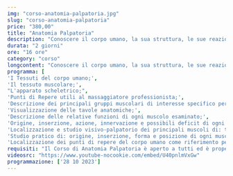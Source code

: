 ```yaml
---
img: "corso-anatomia-palpatoria.jpg"
slug: "corso-anatomia-palpatoria"
price: "380,00"
title: "Anatomia Palpatoria"
description: "Conoscere il corpo umano, la sua struttura, le sue reazioni, i suoi bisogni, è fondamentale per ogni massaggiatore. Ogni gesto, ogni manovra deve essere guidata dalla consapevolezza di ciò che si sta facendo e di ciò che si vuole ottenere. La conoscenza dell’anatomia e della fisiologia umana è anche una garanzia di serietà e professionalità dell’operatore nei confronti della persona che si prende cura. Per sapere cosa fare o non fare in diverse situazioni è necessario avere una conoscenza approfondita della fisiologia del corpo umano. Questa conoscenza la puoi acquisire con il Corso di Anatomia Palpatoria di Tao - Scuola Nazionale di Massaggio, dove potrai imparare nozioni teoriche complesse in modo semplice, grazie al nostro metodo che ti farà vivere un’esperienza visiva e viva sul corpo umano, permettendoti di capire in modo chiaro ed esaustivo la struttura e la posizione di ogni distretto corporeo analizzato."
durata: "2 giorni"
ore: "16 ore"
category: "corso"
longcontent: "Conoscere il corpo umano, la sua struttura, le sue reazioni, i suoi bisogni, &eacute; fondamentale per ogni massaggiatore. Ogni gesto, ogni manovra deve essere guidata dalla consapevolezza di ciò che si sta facendo e di ciò che si vuole ottenere. La conoscenza dell&apos;anatomia e della fisiologia umana è anche una garanzia di serietà e professionalità dell&apos;operatore nei confronti della persona che si prende cura. Per sapere cosa fare o non fare in diverse situazioni &eacute; necessario avere una conoscenza approfondita della fisiologia del corpo umano. Questa conoscenza la puoi acquisire con il Corso di Anatomia Palpatoria di Tao - Scuola Nazionale di Massaggio, dove potrai imparare nozioni teoriche complesse in modo semplice, grazie al nostro metodo che ti farà vivere un’esperienza visiva e &quot;viva&quot; sul corpo umano, permettendoti di capire in modo chiaro ed esaustivo la struttura e la posizione di ogni distretto corporeo analizzato."
programma: [
'I Tessuti del corpo umano;',
'Il tessuto muscolare;',
"L'apparato scheletrico;",
'Punti di Repere utili al massaggiatore professionista;',
'Descrizione dei principali gruppi muscolari di interesse specifico per il massaggiatore professionista;',
'Visualizzazione delle tavole anatomiche;',
'Descrizione delle relative funzioni di ogni muscolo esaminato;',
'Origine, inserzione, azione, innervazione e possibili deficit di ogni muscolo esaminato;',
'Localizzazione e studio visivo-palpatorio dei principali muscoli di: tronco, arto superiore, bacino e arto inferiore;',
'Studio pratico di: origine, inserzione, forma e posizione di ogni muscolo trattato;',
'Localizzazione dei punti di repere del corpo umano come riferimento per il massaggiatore professionista.']
requisiti: "Il Corso di Anatomia Palpatoria è aperto a tutti ed è propedeutico per il Corso di Taping Elastico e per il Diploma Nazionale in Tecniche Avanzate di Massaggio."
videosrc: "https://www.youtube-nocookie.com/embed/U40pnlmVxGw"
programmazione: ['28 10 2023']    
---
```

